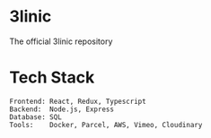 # 3linic

The official 3linic repository

# Tech Stack

```
Frontend: React, Redux, Typescript
Backend:  Node.js, Express
Database: SQL
Tools:    Docker, Parcel, AWS, Vimeo, Cloudinary
```
